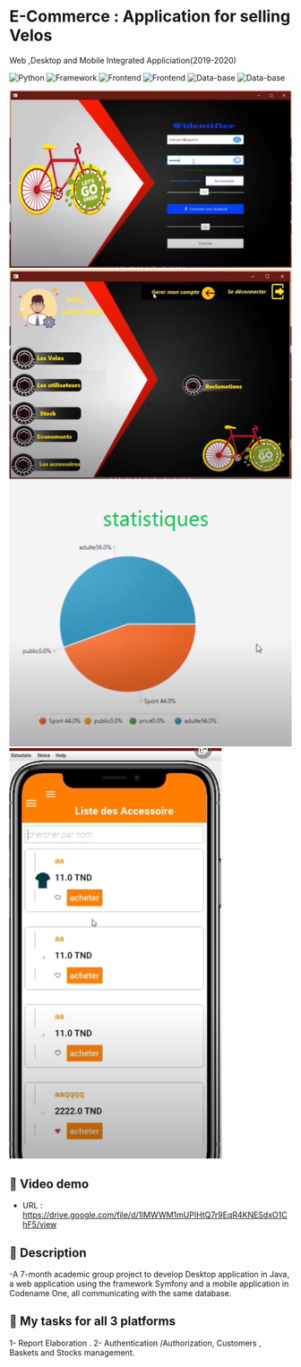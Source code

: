 
# E-Commerce : Application for selling Velos
Web ,Desktop and Mobile Integrated Appliciation(2019-2020)

![Python](https://img.shields.io/badge/Java-blueviolet)
![Framework](https://img.shields.io/badge/PHP-red)
![Frontend](https://img.shields.io/badge/Symfony-green)
![Frontend](https://img.shields.io/badge/Codename-One-green)
![Data-base](https://img.shields.io/badge/MySql-red)
![Data-base](https://img.shields.io/badge/NoSql-red)




![alt text](https://github.com/iheb2/Veloooo/blob/master/v1.png?raw=true)
![alt text](https://github.com/iheb2/Veloooo/blob/master/v2.png?raw=true)
![alt text](https://github.com/iheb2/Veloooo/blob/master/v3.png?raw=true)
![alt text](https://github.com/iheb2/Veloooo/blob/master/v5.png?raw=true)

## 🎯 Video demo
- URL   : https://drive.google.com/file/d/1lMWWM1mUPIHtQ7r9EqR4KNESdxO1ChF5/view

## 📝 Description
-A 7-month academic group project to develop Desktop application in Java, a web application using the framework Symfony and a mobile application in Codename One, all communicating with the same database.



## 📝 My tasks for all 3 platforms

1- Report Elaboration .
2- Authentication /Authorization, Customers , Baskets and Stocks management.










